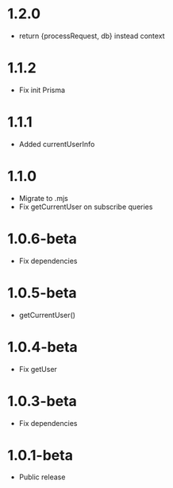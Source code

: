 1.2.0
=======================================
- return {processRequest, db} instead context

1.1.2
=======================================
- Fix init Prisma

1.1.1
=======================================
- Added currentUserInfo

1.1.0
=======================================
- Migrate to .mjs
- Fix getCurrentUser on subscribe queries

1.0.6-beta
=======================================
- Fix dependencies

1.0.5-beta
=======================================
- getCurrentUser()

1.0.4-beta
=======================================
- Fix getUser

1.0.3-beta
=======================================
- Fix dependencies

1.0.1-beta
=======================================
- Public release 
